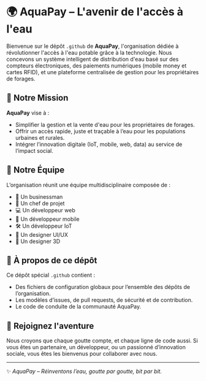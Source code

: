 # 🌍 AquaPay – L'avenir de l'accès à l'eau

Bienvenue sur le dépôt `.github` de **AquaPay**, l'organisation dédiée à révolutionner l'accès à l'eau potable grâce à la technologie. Nous concevons un système intelligent de distribution d'eau basé sur des compteurs électroniques, des paiements numériques (mobile money et cartes RFID), et une plateforme centralisée de gestion pour les propriétaires de forages.

## 🌊 Notre Mission

**AquaPay** vise à :

- Simplifier la gestion et la vente d'eau pour les propriétaires de forages.
- Offrir un accès rapide, juste et traçable à l’eau pour les populations urbaines et rurales.
- Intégrer l’innovation digitale (IoT, mobile, web, data) au service de l’impact social.

## 🧠 Notre Équipe

L’organisation réunit une équipe multidisciplinaire composée de :

- 💼 Un businessman
- 🎯 Un chef de projet
- 💻 Un développeur web
- 📱 Un développeur mobile
- 🛠️ Un développeur IoT
- 🎨 Un designer UI/UX
- 🧱 Un designer 3D

## 📁 À propos de ce dépôt

Ce dépôt spécial `.github` contient :

- Des fichiers de configuration globaux pour l’ensemble des dépôts de l’organisation.
- Les modèles d’issues, de pull requests, de sécurité et de contribution.
- Le code de conduite de la communauté AquaPay.

## 🤝 Rejoignez l'aventure

Nous croyons que chaque goutte compte, et chaque ligne de code aussi. Si vous êtes un partenaire, un développeur, ou un passionné d’innovation sociale, vous êtes les bienvenus pour collaborer avec nous.

---

✨ *AquaPay – Réinventons l’eau, goutte par goutte, bit par bit.*

